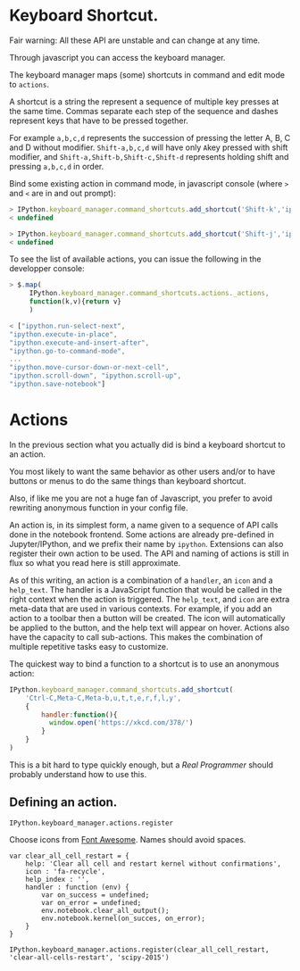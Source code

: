 # Keyboard Shortcut.


Fair warning: All these API are unstable and can change at any time.


Through javascript you can access the keyboard manager.

The keyboard manager maps (some) shortcuts in command and edit mode to `actions`.

A shortcut is a string the represent a sequence of multiple key presses at the same time. Commas separate each step of the sequence and dashes represent keys that have to be pressed together.

For example `a,b,c,d` represents the succession of pressing the letter A, B, C and D without modifier.
`Shift-a,b,c,d` will have only `A`key pressed with shift modifier, and `Shift-a,Shift-b,Shift-c,Shift-d` represents holding shift and pressing `a,b,c,d` in order.

Bind some existing action in command mode, in javascript console (where `>` and `<` are in and out prompt):


```javascript
> IPython.keyboard_manager.command_shortcuts.add_shortcut('Shift-k','ipython.move-selected-cell-up')
< undefined

> IPython.keyboard_manager.command_shortcuts.add_shortcut('Shift-j','ipython.move-selected-cell-down')
< undefined
```

To see the list of available actions, you can issue the following in the developper console:

```javascript
> $.map(
     IPython.keyboard_manager.command_shortcuts.actions._actions,
     function(k,v){return v}
     )

< ["ipython.run-select-next",
"ipython.execute-in-place",
"ipython.execute-and-insert-after",
"ipython.go-to-command-mode",
...
"ipython.move-cursor-down-or-next-cell",
"ipython.scroll-down", "ipython.scroll-up",
"ipython.save-notebook"]
```


# Actions

In the previous section what you actually did is bind a keyboard shortcut to an action.

You most likely to want the same behavior as other users and/or to have buttons or menus to do the same things than keyboard shortcut.

Also, if like me you are not a huge fan of Javascript, you prefer to avoid rewriting anonymous function in your config file.

An action is, in its simplest form, a name given to a sequence of API calls done in the notebook frontend. Some actions are already pre-defined in Jupyter/IPython, and we prefix their name by `ipython`. Extensions can also register their own action to be used.
The API and naming of actions is still in flux so what you read here is still approximate.

As of this writing, an action is a combination of a `handler`, an `icon` and a `help_text`. The handler is a JavaScript function that would be called in the right context  when the action is triggered.
The `help_text`, and `icon` are extra meta-data that are used in various contexts. For example, if you add an action to a toolbar then a button will be created. The icon will automatically be applied to the button, and the help text will appear on hover. Actions also have the capacity to call sub-actions. This makes the combination of multiple repetitive tasks easy to customize.

The quickest way to bind a function to a shortcut is to use an anonymous action:

```javascript
IPython.keyboard_manager.command_shortcuts.add_shortcut(
    'Ctrl-C,Meta-C,Meta-b,u,t,t,e,r,f,l,y',
    {
        handler:function(){
          window.open('https://xkcd.com/378/')
        }
    }
)
```

This is a bit hard to type quickly enough, but a _Real Programmer_
should probably understand how to use this.

## Defining an action.

```
IPython.keyboard_manager.actions.register
```

Choose icons from [Font Awesome](http://fortawesome.github.io/Font-Awesome/icons/).  Names should avoid spaces.

```
var clear_all_cell_restart = {
    help: 'Clear all cell and restart kernel without confirmations',
    icon : 'fa-recycle',
    help_index : '',
    handler : function (env) {
        var on_success = undefined;
        var on_error = undefined;
        env.notebook.clear_all_output();
        env.notebook.kernel(on_succes, on_error);
    }
}
```

```
IPython.keyboard_manager.actions.register(clear_all_cell_restart, 'clear-all-cells-restart', 'scipy-2015')
```
